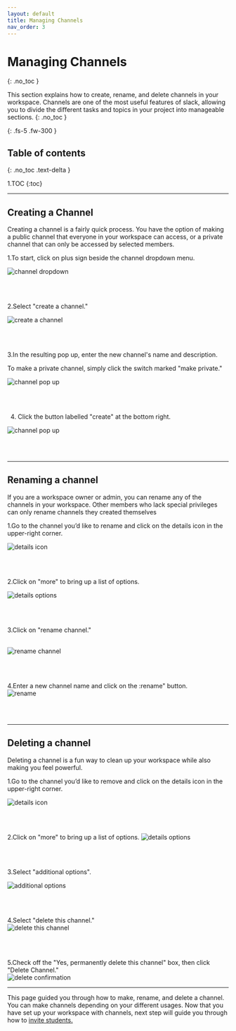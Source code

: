 ```yaml
---
layout: default
title: Managing Channels
nav_order: 3
---
```


# Managing Channels
{: .no_toc }


This section explains how to create, rename, and delete channels in your workspace.  Channels are one of the most useful features of slack, allowing you to divide the different tasks and topics in your project into manageable sections.
{: .no_toc }


{: .fs-5 .fw-300 }

## Table of contents
{: .no_toc .text-delta }

1.TOC
{:toc}

---

## Creating a Channel
Creating a channel is a fairly quick process. You have the option of making a public channel that everyone in your workspace can access, or a private channel that can only be accessed by selected members.

1.To start, click on plus sign beside the channel dropdown menu.

![channel dropdown](https://github.com/Jamesreinhardt222/comm-documentation-assignment/blob/gh-pages/assets/images/channel_dropdown.png?raw=true)

<br />
<br />


2.Select "create a channel."

![create a channel](https://github.com/Jamesreinhardt222/comm-documentation-assignment/blob/gh-pages/assets/images/create_a_channel.png?raw=true)

<br />
<br />

3.In the resulting pop up, enter the new channel's name and description.

To make a private channel, simply click the switch marked "make private."


![channel pop up](https://github.com/Jamesreinhardt222/comm-documentation-assignment/blob/gh-pages/assets/images/create_a_private_channel.png?raw=true)


<br />
<br />

4. Click the button labelled "create" at the bottom right.

![channel pop up](https://github.com/Jamesreinhardt222/comm-documentation-assignment/blob/gh-pages/assets/images/create_a_channe_pop_up.png?raw=true)


<br />
<br />

* * *


## Renaming a channel
If you are a workspace owner or admin, you can rename any of the channels in your workspace.  Other members who lack special privileges can only rename channels they created themselves

1.Go to the channel you’d like to rename and click on the details icon in the upper-right corner.
<br />

![details icon](https://github.com/Jamesreinhardt222/comm-documentation-assignment/blob/gh-pages/assets/images/details%20icon.png?raw=true)

<br />
<br />

2.Click on "more" to bring up a list of options.
<br />

![details options](https://github.com/Jamesreinhardt222/comm-documentation-assignment/blob/gh-pages/assets/images/channel2.png?raw=true)

<br />
<br />

3.Click on "rename channel."                                                 
<br />

![rename channel](https://github.com/Jamesreinhardt222/comm-documentation-assignment/blob/gh-pages/assets/images/channel3.png?raw=true)

<br />
<br />

4.Enter a new channel name and click on the :rename" button.
<br />
![rename](https://github.com/Jamesreinhardt222/comm-documentation-assignment/blob/gh-pages/assets/images/rename.png?raw=true)

<br />
<br />

* * *

## Deleting a channel
Deleting a channel is a fun way to clean up your workspace while also making you feel powerful.

1.Go to the channel you’d like to remove and click on the details icon in the upper-right corner.

![details icon](https://github.com/Jamesreinhardt222/comm-documentation-assignment/blob/gh-pages/assets/images/details%20icon.png?raw=true)

<br />
<br />

2.Click on "more" to bring up a list of options.
![details options](https://github.com/Jamesreinhardt222/comm-documentation-assignment/blob/gh-pages/assets/images/channel2.png?raw=true)

<br />
<br />

3.Select "additional options".                       

![additional options](https://github.com/Jamesreinhardt222/comm-documentation-assignment/blob/gh-pages/assets/images/additional_options.png?raw=true)

<br />
<br />

4.Select "delete this channel."
<br />
![delete this channel](https://github.com/Jamesreinhardt222/comm-documentation-assignment/blob/gh-pages/assets/images/channel5.png?raw=true)

<br />
<br />

5.Check off the "Yes, permanently delete this channel" box, then click "Delete Channel." 
<br />
![delete confirmation](https://github.com/Jamesreinhardt222/comm-documentation-assignment/blob/gh-pages/assets/images/deletion_confirmation.png?raw=true)

* * *

This page guided you through how to make, rename, and delete a channel. You can make channels depending on your different
usages. Now that you have set up your workspace with channels, next step will guide you through how to [invite students.](https://jamesreinhardt222.github.io/comm-documentation-assignment/docs/Slack_invitation/)
